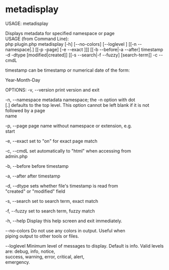 # metadisplay

USAGE:
   metadisplay 

   Displays metadata for specified namespace or page                      
   USAGE (from Command Line):                                             
   php plugin.php metadisplay [-h] [--no-colors]  [--loglevel ] [[-n --namespace|.] [[-p -page] [-e --exact ]]]
    [[-b --before|-a --after] timestamp -d -dtype [modified|created]] [[-s --search|-f --fuzzy] [search-term]] -c --cmdL 
    
timestamp can be timestamp or numerical date of the form: 
   
Year-Month-Day                                            
                                                                          

OPTIONS:
   -v, --version         print version and exit                           

   -n, --namespace       metadata namespace; the -n option with dot       
                         [.]	defaults to the top level. This option cannot
                         be left blank if it is not followed by a page    
                         name                                             

   -p, --page            page name without namespace or extension, e.g.   
                         start                                            

   -e, --exact           set to "on"  for exact page match  

   -c, --cmdL            set automatically to "html" when accessing from  
                         admin.php                                        

   -b, --before          before timestamp                                 

   -a, --after           after timestamp                                  

   -d, --dtype           sets whether file's timestamp is read from       
                         "created" or "modified" field                    

   -s, --search          set to search term, exact match                  

   -f, --fuzzy           set to search term, fuzzy match                  

   -h, --help            Display this help screen and exit immediately.   

   --no-colors           Do not use any colors in output. Useful when     
                         piping output to other tools or files.           

   --loglevel     Minimum level of messages to display. Default is 
                         info. Valid levels are: debug, info, notice,     
                         success, warning, error, critical, alert,        
                         emergency.                                       
